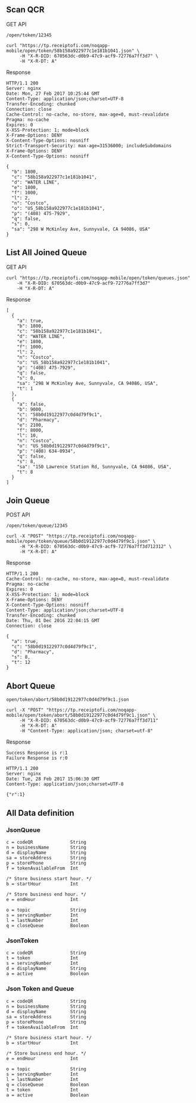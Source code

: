 ## Scan QCR

GET API

    /open/token/12345

    curl "https://tp.receiptofi.com/noqapp-mobile/open/token/58b158a922977c1e181b1041.json" \
         -H "X-R-DID: 670563dc-d0b9-47c9-acf9-72776a7ff3d7" \
         -H "X-R-DT: A"


Response

    HTTP/1.1 200 
    Server: nginx
    Date: Mon, 27 Feb 2017 10:25:44 GMT
    Content-Type: application/json;charset=UTF-8
    Transfer-Encoding: chunked
    Connection: close
    Cache-Control: no-cache, no-store, max-age=0, must-revalidate
    Pragma: no-cache
    Expires: 0
    X-XSS-Protection: 1; mode=block
    X-Frame-Options: DENY
    X-Content-Type-Options: nosniff
    Strict-Transport-Security: max-age=31536000; includeSubdomains
    X-Frame-Options: DENY
    X-Content-Type-Options: nosniff

    {
      "b": 1800,
      "c": "58b158a922977c1e181b1041",
      "d": "WATER LINE",
      "e": 1800,
      "f": 1000,
      "l": 2,
      "n": "Costco",
      "o": "US_58b158a922977c1e181b1041",
      "p": "(408) 475-7929",
      "q": false,
      "s": 0,
      "sa": "298 W McKinley Ave, Sunnyvale, CA 94086, USA"
    }

## List All Joined Queue

GET API

    curl "https://tp.receiptofi.com/noqapp-mobile/open/token/queues.json" 
        -H "X-R-DID: 670563dc-d0b9-47c9-acf9-72776a7ff3d7" 
        -H "X-R-DT: A"

Response

    [
      {
        "a": true,
        "b": 1800,
        "c": "58b158a922977c1e181b1041",
        "d": "WATER LINE",
        "e": 1800,
        "f": 1000,
        "l": 2,
        "n": "Costco",
        "o": "US_58b158a922977c1e181b1041",
        "p": "(408) 475-7929",
        "q": false,
        "s": 0,
        "sa": "298 W McKinley Ave, Sunnyvale, CA 94086, USA",
        "t": 1
      },
      {
        "a": false,
        "b": 9000,
        "c": "58b0d19122977c0d4d79f9c1",
        "d": "Pharmacy",
        "e": 2100,
        "f": 8000,
        "l": 10,
        "n": "Costco",
        "o": "US_58b0d19122977c0d4d79f9c1",
        "p": "(408) 634-0934",
        "q": false,
        "s": 8,
        "sa": "150 Lawrence Station Rd, Sunnyvale, CA 94086, USA",
        "t": 8
      }
    ]   
    

## Join Queue

POST API

    /open/token/queue/12345

    curl -X "POST" "https://tp.receiptofi.com/noqapp-mobile/open/token/queue/58b0d19122977c0d4d79f9c1.json" \
         -H "X-R-DID: 670563dc-d0b9-47c9-acf9-72776a7ff3d712312" \
         -H "X-R-DT: A"


Response

    HTTP/1.1 200 
    Cache-Control: no-cache, no-store, max-age=0, must-revalidate
    Pragma: no-cache
    Expires: 0
    X-XSS-Protection: 1; mode=block
    X-Frame-Options: DENY
    X-Content-Type-Options: nosniff
    Content-Type: application/json;charset=UTF-8
    Transfer-Encoding: chunked
    Date: Thu, 01 Dec 2016 22:04:15 GMT
    Connection: close

    {
      "a": true,
      "c": "58b0d19122977c0d4d79f9c1",
      "d": "Pharmacy",
      "s": 8,
      "t": 12
    }
    
## Abort Queue
    

    open/token/abort/58b0d19122977c0d4d79f9c1.json
    
    curl -X "POST" "https://tp.receiptofi.com/noqapp-mobile/open/token/abort/58b0d19122977c0d4d79f9c1.json" \
         -H "X-R-DID: 670563dc-d0b9-47c9-acf9-72776a7ff3d711" 
         -H "X-R-DT: A" 
         -H "Content-Type: application/json; charset=utf-8" 
         
Response

    Success Response is r:1
    Failure Response is r:0
         
    HTTP/1.1 200 
    Server: nginx
    Date: Tue, 28 Feb 2017 15:06:30 GMT
    Content-Type: application/json;charset=UTF-8    
    
    {"r":1}         

## All Data definition

### JsonQueue

    c = codeQR              String
    n = businessName        String
    d = displayName         String
    sa = storeAddress       String
    p = storePhone          String
    f = tokenAvailableFrom  Int

    /* Store business start hour. */
    b = startHour           Int

    /* Store business end hour. */
    e = endHour             Int

    o = topic               String
    s = servingNumber       Int
    l = lastNumber          Int
    q = closeQueue          Boolean
    
### JsonToken
    
    c = codeQR              String
    t = token               Int
    s = servingNumber       Int
    d = displayName         String
    a = active              Boolean
    
### Json Token and Queue
    
    c = codeQR              String
    n = businessName        String
    d = displayName         String
    sa = storeAddress       String
    p = storePhone          String
    f = tokenAvailableFrom  Int

    /* Store business start hour. */
    b = startHour           Int

    /* Store business end hour. */
    e = endHour             Int
    
    o = topic               String
    s = servingNumber       Int
    l = lastNumber          Int
    q = closeQueue          Boolean
    t = token               Int
    a = active              Boolean
    
